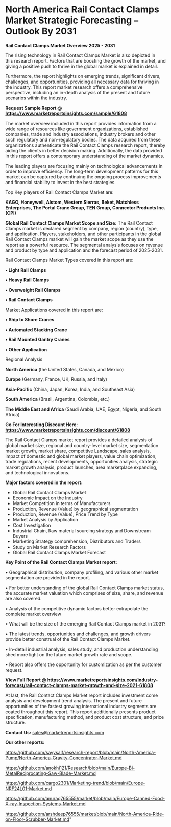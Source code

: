 # North America Rail Contact Clamps Market Strategic Forecasting – Outlook By 2031

<Strong> Rail Contact Clamps Market Overview 2025 - 2031</strong>

The rising technology in Rail Contact Clamps Market is also depicted in this research report. Factors that are boosting the growth of the market, and giving a positive push to thrive in the global market is explained in detail.

Furthermore, the report highlights on emerging trends, significant drivers, challenges, and opportunities, providing all necessary data for thriving in the industry. This report market research offers a comprehensive perspective, including an in-depth analysis of the present and future scenarios within the industry.

<strong>Request Sample Report @ <a href=https://www.marketreportsinsights.com/sample/61808>https://www.marketreportsinsights.com/sample/61808</a></strong>

The market overview included in this report provides information from a wide range of resources like government organizations, established companies, trade and industry associations, industry brokers and other such regulatory and non-regulatory bodies. The data acquired from these organizations authenticate the Rail Contact Clamps research report, thereby aiding the clients in better decision making. Additionally, the data provided in this report offers a contemporary understanding of the market dynamics.

The leading players are focusing mainly on technological advancements in order to improve efficiency. The long-term development patterns for this market can be captured by continuing the ongoing process improvements and financial stability to invest in the best strategies.

Top Key players of Rail Contact Clamps Market are:

<strong>KAGO, Honeywell, Alstom, Western Sierras, Beket, Matchless Enterprises, The Portal Crane Group, TEN Group, Connector Products Inc. (CPI)</strong>

<strong><b>Global Rail Contact Clamps Market Scope and Size:</b></strong>
The Rail Contact Clamps market is declared segment by company, region (country), type, and application. Players, stakeholders, and other participants in the global Rail Contact Clamps market will gain the market scope as they use the report as a powerful resource. The segmental analysis focuses on revenue and product by type and application and the forecast period of 2025-2031.

Rail Contact Clamps Market Types covered in this report are:

<strong>• Light Rail Clamps

• Heavy Rail Clamps

• Overweight Rail Clamps

• Rail Contact Clamps</strong>

Market Applications covered in this report are:

<strong>• Ship to Shore Cranes

• Automated Stacking Crane

• Rail Mounted Gantry Cranes

• Other Application</strong> 

Regional Analysis

<strong>North America</strong> (the United States, Canada, and Mexico)

<strong>Europe</strong> (Germany, France, UK, Russia, and Italy)

<strong>Asia-Pacific</strong> (China, Japan, Korea, India, and Southeast Asia)

<strong>South America</strong> (Brazil, Argentina, Colombia, etc.)

<strong>The Middle East and Africa</strong> (Saudi Arabia, UAE, Egypt, Nigeria, and South Africa)

<strong>Go For Interesting Discount Here: <a href=https://www.marketreportsinsights.com/discount/61808>https://www.marketreportsinsights.com/discount/61808</a></strong>

The Rail Contact Clamps market report provides a detailed analysis of global market size, regional and country-level market size, segmentation market growth, market share, competitive Landscape, sales analysis, impact of domestic and global market players, value chain optimization, trade regulations, recent developments, opportunities analysis, strategic market growth analysis, product launches, area marketplace expanding, and technological innovations.

<strong><b>Major factors covered in the report:</b></strong>
<ul>
  <li>Global Rail Contact Clamps Market </li>
  <li>Economic Impact on the Industry</li>
  <li>Market Competition in terms of Manufacturers</li>
  <li>Production, Revenue (Value) by geographical segmentation</li>
  <li>Production, Revenue (Value), Price Trend by Type</li>
  <li>Market Analysis by Application</li>
  <li>Cost Investigation</li>
  <li>Industrial Chain, Raw material sourcing strategy and Downstream Buyers</li>
  <li>Marketing Strategy comprehension, Distributors and Traders</li>
  <li>Study on Market Research Factors</li>
  <li>Global Rail Contact Clamps Market Forecast</li>
</ul>

<strong><b>Key Point of the Rail Contact Clamps Market report:</b></strong>

• Geographical distribution, company profiling, and various other market segmentation are provided in the report.

• For better understanding of the global Rail Contact Clamps market status, the accurate market valuation which comprises of size, share, and revenue are also covered.

• Analysis of the competitive dynamic factors better extrapolate the complete market overview

• What will be the size of the emerging Rail Contact Clamps market in 2031?

• The latest trends, opportunities and challenges, and growth drivers provide better construal of the Rail Contact Clamps Market.

• In-detail industrial analysis, sales study, and production understanding shed more light on the future market growth rate and scope.

• Report also offers the opportunity for customization as per the customer request.

<strong><b>View Full Report @ <a href=https://www.marketreportsinsights.com/industry-forecast/rail-contact-clamps-market-growth-and-size-2021-61808>https://www.marketreportsinsights.com/industry-forecast/rail-contact-clamps-market-growth-and-size-2021-61808</a></b></strong>


At last, the Rail Contact Clamps Market report includes investment come analysis and development trend analysis. The present and future opportunities of the fastest growing international industry segments are coated throughout this report. This report additionally presents product specification, manufacturing method, and product cost structure, and price structure.

<strong>Contact Us:</strong>
sales@marketreportsinsights.com

<strong>Our other reports:</strong>

<a href=https://github.com/sayysaif/research-report/blob/main/North-America-Pump/North-America-Gravity-Concentrator-Market.md>https://github.com/sayysaif/research-report/blob/main/North-America-Pump/North-America-Gravity-Concentrator-Market.md</a>

<a href=https://github.com/anokhi121/Research/blob/main/Europe-Bi-MetalReciprocating-Saw-Blade-Market.md>https://github.com/anokhi121/Research/blob/main/Europe-Bi-MetalReciprocating-Saw-Blade-Market.md</a>

<a href=https://github.com/cargo2301/Marketing-trend/blob/main/Europe-NRF24L01-Market.md>https://github.com/cargo2301/Marketing-trend/blob/main/Europe-NRF24L01-Market.md</a>

<a href=https://github.com/anurag765555/market/blob/main/Europe-Canned-Food-X-ray-Inspection-Systems-Market.md>https://github.com/anurag765555/market/blob/main/Europe-Canned-Food-X-ray-Inspection-Systems-Market.md</a>

<a href=https://github.com/arshdeep76555/market/blob/main/North-America-Ride-on-Floor-Scrubber-Market.md>https://github.com/arshdeep76555/market/blob/main/North-America-Ride-on-Floor-Scrubber-Market.md</a>"

